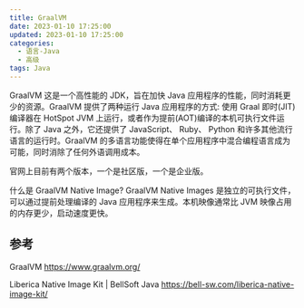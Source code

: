 ```yaml
---
title: GraalVM
date: 2023-01-10 17:25:00
updated: 2023-01-10 17:25:00
categories:
  - 语言-Java
  - 高级
tags: Java
---
```


GraalVM 这是一个高性能的 JDK，旨在加快 Java 应用程序的性能，同时消耗更少的资源。GraalVM 提供了两种运行 Java 应用程序的方式: 使用 Graal 即时(JIT)编译器在 HotSpot JVM 上运行，或者作为提前(AOT)编译的本机可执行文件运行。除了 Java 之外，它还提供了 JavaScript、 Ruby、 Python 和许多其他流行语言的运行时。GraalVM 的多语言功能使得在单个应用程序中混合编程语言成为可能，同时消除了任何外语调用成本。

官网上目前有两个版本，一个是社区版，一个是企业版。

什么是 GraalVM Native Image?
GraalVM Native Images 是独立的可执行文件，可以通过提前处理编译的 Java 应用程序来生成。本机映像通常比 JVM 映像占用的内存更少，启动速度更快。

<!-- more -->

## 参考

GraalVM
<https://www.graalvm.org/>

Liberica Native Image Kit | BellSoft Java
<https://bell-sw.com/liberica-native-image-kit/>
